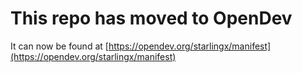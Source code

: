 # This repo has moved to OpenDev

It can now be found at [https://opendev.org/starlingx/manifest](https://opendev.org/starlingx/manifest)
